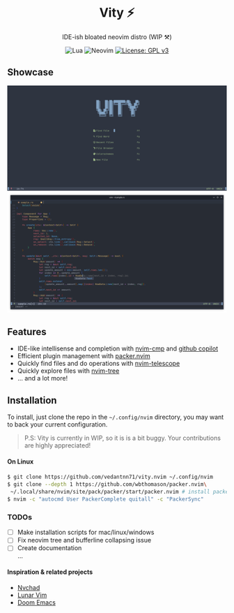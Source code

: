 <h1 align="center">Vity ⚡</h1>
<p align="center">IDE-ish bloated neovim distro (WIP ⚒️)</p>

<div align="center">
  
![Lua](https://img.shields.io/badge/Lua-blue.svg?&style=for-the-badge&logo=lua&logoColor=white)
![Neovim](https://img.shields.io/badge/NeoVim-%2357A143.svg?&style=for-the-badge&logo=neovim&logoColor=white)
[![License: GPL v3](https://img.shields.io/badge/License-GPLv3-blue.svg?&style=for-the-badge)](https://www.gnu.org/licenses/gpl-3.0)

</div>

## Showcase
![Vity start screen](./screenshots/startup.png)
![Coding in vity](./screenshots/completion.png)

## Features
- IDE-like intellisense and completion with [nvim-cmp](https://github.com/hrsh7th/nvim-cmp) and [github copilot](https://github.com/github/copilot.vim)
- Efficient plugin management with [packer.nvim](https://github.com/wbthomason/packer.nvim)
- Quickly find files and do operations with [nvim-telescope](https://github.com/nvim-telescope/telescope.nvim)
- Quickly explore files with [nvim-tree](https://github.com/kyazdani42/nvim-tree.lua)
- ... and a lot more!

## Installation
To install, just clone the repo in the `~/.config/nvim` directory, you may want to back your current configuration.
> P.S: Vity is currently in WIP, so it is is a bit buggy. Your contributions are highly appreciated!

#### On Linux
```bash
$ git clone https://github.com/vedantnn71/vity.nvim ~/.config/nvim
$ git clone --depth 1 https://github.com/wbthomason/packer.nvim\
 ~/.local/share/nvim/site/pack/packer/start/packer.nvim # install packer first
$ nvim -c "autocmd User PackerComplete quitall" -c "PackerSync" 
```

### TODOs
- [ ] Make installation scripts for mac/linux/windows
- [ ] Fix neovim tree and bufferline collapsing issue
- [ ] Create documentation
<br> ...

#### Inspiration & related projects
- [Nvchad](https://github.com/NvChad/NvChad)
- [Lunar Vim](https://github.com/LunarVim/LunarVim)
- [Doom Emacs](https://github.com/hlissner/doom-emacs)
